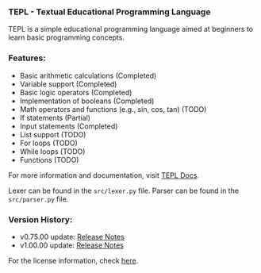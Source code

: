 ### TEPL - Textual Educational Programming Language

TEPL is a simple educational programming language aimed at beginners to learn basic programming concepts.

### Features:
- Basic arithmetic calculations (Completed)
- Variable support (Completed)
- Basic logic operators (Completed)
- Implementation of booleans (Completed)
- Math operators and functions (e.g., sin, cos, tan) (TODO)
- If statements (Partial)
- Input statements (Completed)
- List support (TODO)
- For loops (TODO)
- While loops (TODO)
- Functions (TODO)

For more information and documentation, visit [TEPL Docs](https://tepl.vercel.app/docs.html).

Lexer can be found in the `src/lexer.py` file.
Parser can be found in the `src/parser.py` file.

### Version History:
- v0.75.00 update: [Release Notes](https://github.com/TENTHER101/TEPL/releases/tag/v0.75.00)
- v1.00.00 update: [Release Notes](https://github.com/TENTHER101/TEPL/releases/tag/v1.00.00)

For the license information, check [here](https://github.com/TENTHER101/TEPL/blob/main/LICENSE).